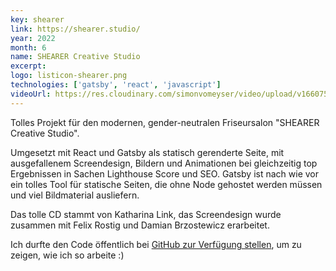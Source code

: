 ```yaml
---
key: shearer
link: https://shearer.studio/
year: 2022
month: 6
name: SHEARER Creative Studio
excerpt:
logo: listicon-shearer.png
technologies: ['gatsby', 'react', 'javascript']
videoUrl: https://res.cloudinary.com/simonvomeyser/video/upload/v1660753834/videos-simonvomeyser.de/shearer.mp4
---
```


Tolles Projekt für den modernen, gender-neutralen Friseursalon "SHEARER Creative Studio".

Umgesetzt mit React und Gatsby als statisch gerenderte Seite, mit ausgefallenem Screendesign, Bildern und Animationen bei gleichzeitig top Ergebnissen in Sachen Lighthouse Score und SEO. Gatsby ist nach wie vor ein tolles Tool für statische Seiten, die ohne Node gehostet werden müssen und viel Bildmaterial ausliefern.

Das tolle CD stammt von Katharina Link, das Screendesign wurde zusammen mit Felix Rostig und Damian Brzostewicz erarbeitet.

Ich durfte den Code öffentlich bei <a href="https://github.com/simonvomeyser/shearer-creative-studio" target="_blank" rel="noopener noreferrer">GitHub zur Verfügung stellen</a>, um zu zeigen, wie ich so arbeite :)